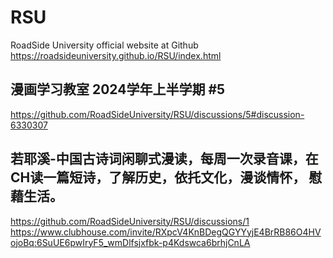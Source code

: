 # RSU
RoadSide University official website at Github 
https://roadsideuniversity.github.io/RSU/index.html

## 漫画学习教室 2024学年上半学期 #5
https://github.com/RoadSideUniversity/RSU/discussions/5#discussion-6330307

## 若耶溪-中国古诗词闲聊式漫读，每周一次录音课，在CH读一篇短诗，了解历史，依托文化，漫谈情怀， 慰藉生活。
https://github.com/RoadSideUniversity/RSU/discussions/1
https://www.clubhouse.com/invite/RXpcV4KnBDegQGYYyjE4BrRB86O4HVojoBq:6SuUE6pwIryF5_wmDlfsjxfbk-p4Kdswca6brhjCnLA
